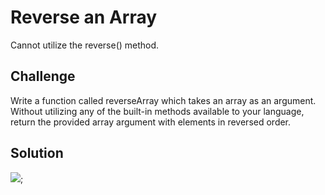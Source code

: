 # Reverse an Array
Cannot utilize the reverse() method.

## Challenge
Write a function called reverseArray which takes an array as an argument. Without utilizing any of the built-in methods available to your language, return the provided array argument with elements in reversed order.

## Solution
![](/assets/reverse-an-array.jpg);
